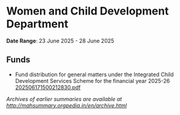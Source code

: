# Women and Child Development Department

**Date Range**: 23 June 2025 - 28 June 2025


## Funds
- Fund distribution for general matters under the Integrated Child Development Services Scheme for the financial year 2025-26\
  [202506171500212830.pdf](https://gr.maharashtra.gov.in/Site/Upload/Government%20Resolutions/English/202506171500212830.pdf)


*Archives of earlier summaries are available at http://mahsummary.orgpedia.in/en/archive.html*